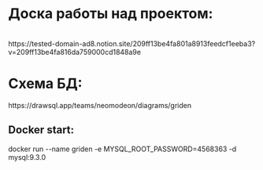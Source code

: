 <h1>Доска работы над проектом:</h1> <br>
https://tested-domain-ad8.notion.site/209ff13be4fa801a8913feedcf1eeba3?v=209ff13be4fa816da759000cd1848a9e

<h1>Схема БД:</h1>
https://drawsql.app/teams/neomodeon/diagrams/griden

<h2>Docker start:</h2>
docker run --name griden -e MYSQL_ROOT_PASSWORD=4568363 -d mysql:9.3.0
